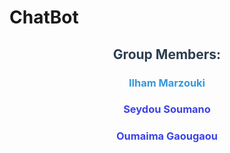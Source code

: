 # **ChatBot**
<div style="color: #2c3e50; text-align: center;">

## **Group Members:**
  
### <span style="color: #3498db;">Ilham Marzouki</span>  
### <span style="color:rgb(60, 66, 231);">Seydou Soumano</span>
### <span style="color:rgb(60, 66, 231);"> Oumaima Gaougaou </span>

</div>